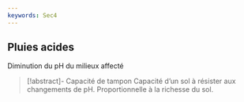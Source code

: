 ```yaml
---
keywords: Sec4
---
```


## Pluies acides

Diminution du pH du milieux affecté

> [!abstract]- Capacité de tampon
> Capacité d’un sol à résister aux changements de pH.
> Proportionnelle à la richesse du sol.